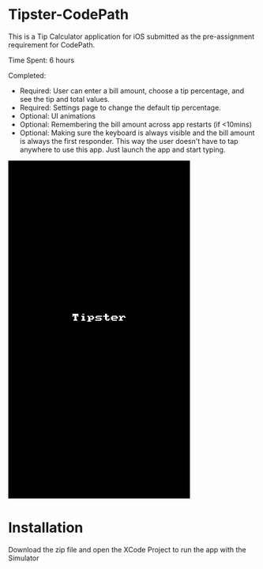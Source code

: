 # Tipster-CodePath
This is a Tip Calculator application for iOS submitted as the pre-assignment requirement for CodePath.

Time Spent: 6 hours

Completed:

* Required: User can enter a bill amount, choose a tip percentage, and see the tip and total values.
* Required: Settings page to change the default tip percentage.
* Optional: UI animations
* Optional: Remembering the bill amount across app restarts (if <10mins)
* Optional: Making sure the keyboard is always visible and the bill amount is always the first responder. This way the user doesn't have to tap anywhere to use this app. Just launch the app and start typing.

![Video Walkthrough](TipsterCodePath.gif)

# Installation
Download the zip file and open the XCode Project to run the app with the Simulator
